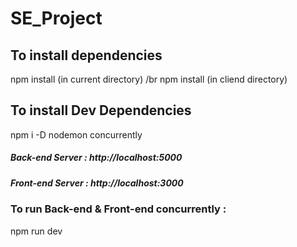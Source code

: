 # SE_Project

## To install dependencies 
npm install  (in current directory) /br
npm install   (in cliend directory)


## To install Dev Dependencies
npm i -D nodemon concurrently

##### Back-end Server  : http://localhost:5000

##### Front-end Server : http://localhost:3000

### To run Back-end & Front-end concurrently :
npm run dev
